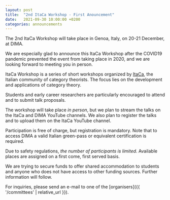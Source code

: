 ```yaml
---
layout: post
title:  "2nd ItaCa Workshop - First Anouncement" 
date:   2021-09-30 10:00:00 +0200
categories: announcements 
---
```


The 2nd ItaCa Workshop will take place in Genoa, Italy, on 20-21
December, at DIMA.

We are especially glad to announce this ItaCa Workshop after the COVID19
pandemic prevented the event from taking place in 2020, and we are
looking forward to meeting you in person.

ItaCa Workshop is a series of short workshops organized by [ItaCa](https://progetto-itaca.github.io), the
Italian community of category theorists. The focus lies on the development
and applications of category theory.

Students and early career researchers are particularly encouraged to
attend and to submit talk proposals.

The workshop will take place *in person*, but we plan to stream the talks
on the ItaCa and DIMA YouTube channels. We also plan to register the
talks and to upload them on the ItaCa YouTube channel.

Participation is free of charge, but registration is mandatory. Note that to access DIMA a valid Italian green-pass or equivalent certification is required. 

Due to safety regulations, *the number of participants is limited*.
Available places are assigned on a first come, first served basis.

We are trying to secure funds to offer shared accommodation to students
and anyone who does not have access to other funding sources. Further
information will follow.

For inquiries, please send an e-mail to one of the [organisers]({{ '/committees' | relative_url }}). 


